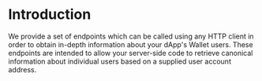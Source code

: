 # Introduction

We provide a set of endpoints which can be called using any HTTP client in order to obtain in-depth information about your dApp's Wallet users. These endpoints are intended to allow your server-side code to retrieve canonical information about individual users based on a supplied user account address.